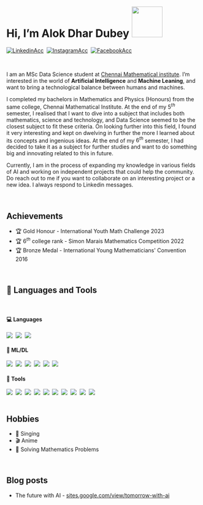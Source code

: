 # Hi, I’m Alok Dhar Dubey <img src="https://i.pinimg.com/originals/42/d1/f0/42d1f0886e2706a7a50d4bac63de77b0.gif" alt="" width="80">
<a href="https://www.linkedin.com/in/ialok00001/"><img src="https://img.shields.io/badge/LinkedIn-0077B5?style=for-the-badge&logo=linkedin&logoColor=white" alt="LinkedinAcc"/></a>&nbsp;
<a href="https://www.instagram.com/alok.genesis/"><img src="https://img.shields.io/badge/Instagram-E4405F?style=for-the-badge&logo=instagram&logoColor=white" alt="InstagramAcc"/></a>&nbsp;
<a href="https://www.facebook.com/ialok1920/"><img src="https://img.shields.io/badge/Facebook-1877F2?style=for-the-badge&logo=facebook&logoColor=white" alt="FacebookAcc"/></a>&nbsp;

<br />

I am an MSc Data Science student at <a href="https://www.cmi.ac.in">Chennai Mathematical institute</a>. I’m interested in the world of **Artificial Intelligence** and **Machine Leaning**, and want to bring a technological balance between humans and machines.

I completed my bachelors in Mathematics and Physics (Honours) from the same college, Chennai Mathematical Institute. At the end of my $5^{th}$ semester, I realised that I want to dive into a subject that includes both mathematics, science and technology, and Data Science seemed to be the closest subject to fit these criteria. On looking further into this field, I found it very interesting and kept on dwelving in further the more I learned about its concepts and ingenious ideas. At the end of my $6^{th}$ semester, I had decided to take it as a subject for further studies and want to do something big and innovating related to this in future.

Currently, I am in the process of expanding my knowledge in various fields of AI and working on independent projects that could help the community. Do reach out to me if you want to collaborate on an interesting project or a new idea. I always respond to Linkedin messages.

<br />

## Achievements
- 🏆 Gold Honour - International Youth Math Challenge 2023
- 🏆 $6^{th}$ college rank - Simon Marais Mathematics Competition 2022
- 🏆 Bronze Medal - International Young Mathematicians' Convention 2016

<br />

## 💼 Languages and Tools
<br />

#### 💻 Languages
<div>
  <a href="https://www.python.org"><img src="https://img.shields.io/badge/Python-3776AB?style=for-the-badge&logo=python&logoColor=white" /></a>&nbsp;
  <a href="https://www.r-project.org"><img src="https://img.shields.io/badge/r-%23276DC3.svg?style=for-the-badge&logo=r&logoColor=white" /></a>&nbsp;
  <a href="https://www.mysql.com"><img src="https://img.shields.io/badge/mysql-4479A1.svg?style=for-the-badge&logo=mysql&logoColor=white" /></a>&nbsp;
</div>

#### 🤖 ML/DL
<div>
  <a href="https://numpy.org"><img src="https://img.shields.io/badge/numpy-%23013243.svg?style=for-the-badge&logo=numpy&logoColor=white" /></a>&nbsp;
  <a href="https://scipy.org"><img src="https://img.shields.io/badge/SciPy-%230C55A5.svg?style=for-the-badge&logo=scipy&logoColor=%white" /></a>&nbsp;
  <a href="https://pandas.pydata.org"><img src="https://img.shields.io/badge/pandas-%23150458.svg?style=for-the-badge&logo=pandas&logoColor=white" /></a>&nbsp;
  <a href="https://scikit-learn.org/stable/"><img src="https://img.shields.io/badge/scikit--learn-%23F7931E.svg?style=for-the-badge&logo=scikit-learn&logoColor=white" /></a>&nbsp;
  <a href="https://pytorch.org"><img src="https://img.shields.io/badge/PyTorch-%23EE4C2C.svg?style=for-the-badge&logo=PyTorch&logoColor=white" /></a>&nbsp;
  <a href="https://www.tensorflow.org"><img src="https://img.shields.io/badge/TensorFlow-%23FF6F00.svg?style=for-the-badge&logo=TensorFlow&logoColor=white" /></a>&nbsp;
</div>

#### 📲 Tools
<div>
  <a href="https://www.latex-project.org"><img src="https://img.shields.io/badge/latex-%23008080.svg?style=for-the-badge&logo=latex&logoColor=white" /></a>&nbsp;
  <a href="https://git-scm.com"><img src="https://img.shields.io/badge/git-%23F05033.svg?style=for-the-badge&logo=git&logoColor=white" /></a>&nbsp;
  <a href="https://mlflow.org"><img src="https://img.shields.io/badge/mlflow-%23d9ead3.svg?style=for-the-badge&logo=numpy&logoColor=blue" /></a>&nbsp;
  <a href="https://www.docker.com"><img src="https://img.shields.io/badge/docker-%230db7ed.svg?style=for-the-badge&logo=docker&logoColor=white" /></a>&nbsp;
  <a href="https://flask.palletsprojects.com/en/3.0.x/"><img src="https://img.shields.io/badge/flask-%23000.svg?style=for-the-badge&logo=flask&logoColor=white" /></a>&nbsp;
  <a href="https://www.anaconda.com"><img src="https://img.shields.io/badge/Anaconda-%2344A833.svg?style=for-the-badge&logo=anaconda&logoColor=white" /></a>&nbsp;
  <a href="https://code.visualstudio.com"><img src="https://img.shields.io/badge/Visual%20Studio%20Code-0078d7.svg?style=for-the-badge&logo=visual-studio-code&logoColor=white" /></a>&nbsp;
  <a href="https://posit.co/download/rstudio-desktop/"><img src="https://img.shields.io/badge/RStudio-4285F4?style=for-the-badge&logo=rstudio&logoColor=white" /></a>&nbsp;
  <a href="https://jupyter.org"><img src="https://img.shields.io/badge/jupyter-%23FA0F00.svg?style=for-the-badge&logo=jupyter&logoColor=white" /></a>&nbsp;
  <a href="https://www.ibm.com/quantum/qiskit"><img src="https://img.shields.io/badge/Qiskit-%236929C4.svg?style=for-the-badge&logo=Qiskit&logoColor=white" /></a>&nbsp;
</div>

<br />

## Hobbies
- 🎤 Singing
- 🎬 Anime
- 📐 Solving Mathematics Problems

<br />

## Blog posts
- The future with AI - [sites.google.com/view/tomorrow-with-ai](https://sites.google.com/view/tomorrow-with-ai/home)


<!---
ialok00001/ialok00001 is a ✨ special ✨ repository because its `README.md` (this file) appears on your GitHub profile.
You can click the Preview link to take a look at your changes.
--->
